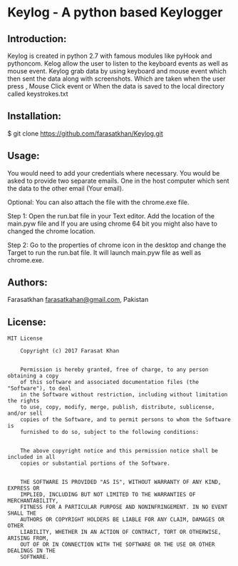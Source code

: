 # Keylog - A python based Keylogger

Introduction:
--------------
Keylog is created in python 2.7 with famous modules like pyHook and pythoncom. Kelog allow the user to listen to the keyboard events as well as mouse event. Keylog grab data by using keyboard and mouse event which then sent the data along with screenshots. Which are taken when the user press <Enter>, Mouse Click event or When the data is saved to the local directory called keystrokes.txt


Installation:
------------------
$ git clone https://github.com/farasatkhan/Keylog.git


Usage:
------------------
You would need to add your credentials where necessary. You would be asked to provide two separate emails. One in the host computer which sent the data to the other email (Your email).

Optional: You can also attach the file with the chrome.exe file.

Step 1:
Open the run.bat file in your Text editor. Add the location of the main.pyw file and If you are using chrome 64 bit you might also have to changed the chrome location.

Step 2:
Go to the properties of chrome icon in the desktop and change the Target to run the run.bat file. It will launch main.pyw file as well as chrome.exe.

Authors:
------------------
  Farasatkhan farasatkahan@gmail.com, Pakistan

License:
------------------

	
```
MIT License

	Copyright (c) 2017 Farasat Khan
	

	Permission is hereby granted, free of charge, to any person obtaining a copy
	of this software and associated documentation files (the "Software"), to deal
	in the Software without restriction, including without limitation the rights
	to use, copy, modify, merge, publish, distribute, sublicense, and/or sell
	copies of the Software, and to permit persons to whom the Software is
	furnished to do so, subject to the following conditions:
	

	The above copyright notice and this permission notice shall be included in all
	copies or substantial portions of the Software.
	

	THE SOFTWARE IS PROVIDED "AS IS", WITHOUT WARRANTY OF ANY KIND, EXPRESS OR
	IMPLIED, INCLUDING BUT NOT LIMITED TO THE WARRANTIES OF MERCHANTABILITY,
	FITNESS FOR A PARTICULAR PURPOSE AND NONINFRINGEMENT. IN NO EVENT SHALL THE
	AUTHORS OR COPYRIGHT HOLDERS BE LIABLE FOR ANY CLAIM, DAMAGES OR OTHER
	LIABILITY, WHETHER IN AN ACTION OF CONTRACT, TORT OR OTHERWISE, ARISING FROM,
	OUT OF OR IN CONNECTION WITH THE SOFTWARE OR THE USE OR OTHER DEALINGS IN THE
	SOFTWARE.

```